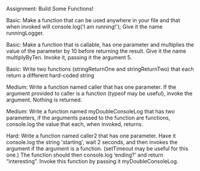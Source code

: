 Assignment: Build Some Functions!

Basic: Make a function that can be used anywhere in your file and that when invoked will console.log('I am running!'); Give it the name runningLogger.

Basic: Make a function that is callable, has one parameter and multiplies the value of the parameter by 10 before returning the result. Give it the name multiplyByTen. Invoke it, passing it the argument 5.

Basic: Write two functions (stringReturnOne and stringReturnTwo) that each return a different hard-coded string

Medium: Write a function named caller that has one parameter. If the argument provided to caller is a function (typeof may be useful), invoke the argument. Nothing is returned.

Medium: Write a function named myDoubleConsoleLog that has two parameters, if the arguments passed to the function are functions, console.log the value that each, when invoked, returns.

Hard: Write a function named caller2 that has one parameter. Have it console.log the string 'starting', wait 2 seconds, and then invokes the argument if the argument is a function. (setTimeout may be useful for this one.) The function should then console.log ‘ending?’ and return “interesting”. Invoke this function by passing it myDoubleConsoleLog.
